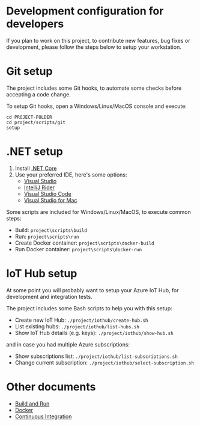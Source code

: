 Development configuration for developers
========================================

If you plan to work on this project, to contribute new features, bug fixes or development, please
follow the steps below to setup your workstation.

Git setup
=========

The project includes some Git hooks, to automate some checks before accepting a code change.

To setup Git hooks, open a Windows/Linux/MacOS console and execute:

```
cd PROJECT-FOLDER
cd project/scripts/git
setup
```

.NET setup
==========

1. Install [.NET Core](https://dotnet.github.io/)
2. Use your preferred IDE, here's some options:
   * [Visual Studio](https://www.visualstudio.com/)
   * [IntelliJ Rider](https://www.jetbrains.com/rider) 
   * [Visual Studio Code](https://code.visualstudio.com/)
   * [Visual Studio for Mac](https://www.visualstudio.com/vs/visual-studio-mac)
   
Some scripts are included for Windows/Linux/MacOS, to execute common steps:

* Build: `project\scripts\build`
* Run: `project\scripts\run`
* Create Docker container: `project\scripts\docker-build`
* Run Docker container: `project\scripts\docker-run`

IoT Hub setup
=============

At some point you will probably want to setup your Azure IoT Hub, for development and integration tests.

The project includes some Bash scripts to help you with this setup:

* Create new IoT Hub: `./project/iothub/create-hub.sh`
* List existing hubs: `./project/iothub/list-hubs.sh`
* Show IoT Hub details (e.g. keys): `./project/iothub/show-hub.sh`

and in case you had multiple Azure subscriptions:

* Show subscriptions list: `./project/iothub/list-subscriptions.sh`
* Change current subscription: `./project/iothub/select-subscription.sh`

Other documents
===============

* [Build and Run](BUILD.md)
* [Docker](DOCKER.md)
* [Continuous Integration](CI.md)
